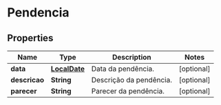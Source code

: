 
# Pendencia

## Properties
Name | Type | Description | Notes
------------ | ------------- | ------------- | -------------
**data** | [**LocalDate**](LocalDate.md) | Data da pendência. |  [optional]
**descricao** | **String** | Descrição da pendência. |  [optional]
**parecer** | **String** | Parecer da pendência. |  [optional]



